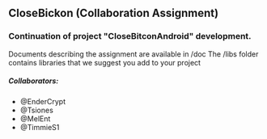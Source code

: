 
## CloseBickon (Collaboration Assignment)
### Continuation of project "CloseBitconAndroid" development.

Documents describing the assignment are available in /doc
The /libs folder contains libraries that we suggest you add to your project

##### Collaborators:
- @EnderCrypt
- @Tsiones
- @MelEnt
- @TimmieS1